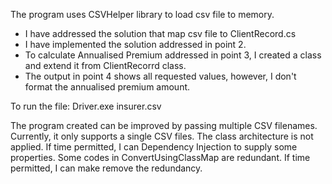 The program uses CSVHelper library to load csv file to memory. 
- I have addressed the solution that map csv file to ClientRecord.cs
- I have implemented the solution addressed in point 2.
- To calculate Annualised Premium addressed in point 3, I created a class and extend it from ClientRecorrd class.
- The output in point 4 shows all requested values, however, I don't format the annualised premium amount.

To run the file:
Driver.exe insurer.csv

The program created can be improved by passing multiple CSV filenames. Currently, it only supports a single 
CSV files. The class architecture is not applied. If time permitted, I can Dependency Injection to supply some properties.
Some codes in ConvertUsingClassMap are redundant. If time permitted, I can make remove the redundancy.


